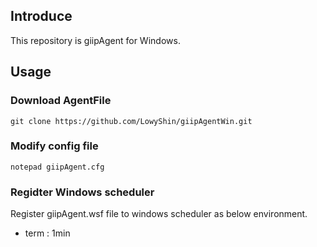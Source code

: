 ## Introduce

This repository is giipAgent for Windows.

## Usage

### Download AgentFile

```shell
git clone https://github.com/LowyShin/giipAgentWin.git
```

### Modify config file

```command
notepad giipAgent.cfg
```

### Regidter Windows scheduler

Register giipAgent.wsf file to windows scheduler as below environment.

* term : 1min
